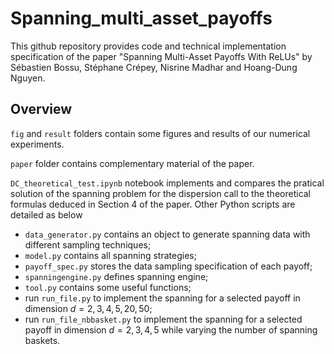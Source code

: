 # Spanning_multi_asset_payoffs

This github repository provides code and technical implementation specification of the paper "Spanning Multi-Asset Payoffs With ReLUs" by Sébastien Bossu, Stéphane Crépey, Nisrine Madhar and Hoang-Dung Nguyen.

## Overview

`fig` and `result` folders contain some figures and results of our numerical experiments. 

`paper` folder contains complementary material of the paper.

`DC_theoretical_test.ipynb` notebook implements and compares the pratical solution of the spanning problem for the dispersion call to the theoretical formulas deduced in Section 4 of the paper. Other Python scripts are detailed as below

- `data_generator.py` contains an object to generate spanning data with different sampling techniques;
- `model.py` contains all spanning strategies;
- `payoff_spec.py` stores the data sampling specification of each payoff;
- `spanningengine.py` defines spanning engine;
- `tool.py` contains some useful functions;
- run `run_file.py` to implement the spanning for a selected payoff in dimension $d=2,3,4,5,20,50$;
- run `run_file_nbbasket.py` to implement the spanning for a selected payoff in dimension $d=2,3,4,5$ while varying the number of spanning baskets.


